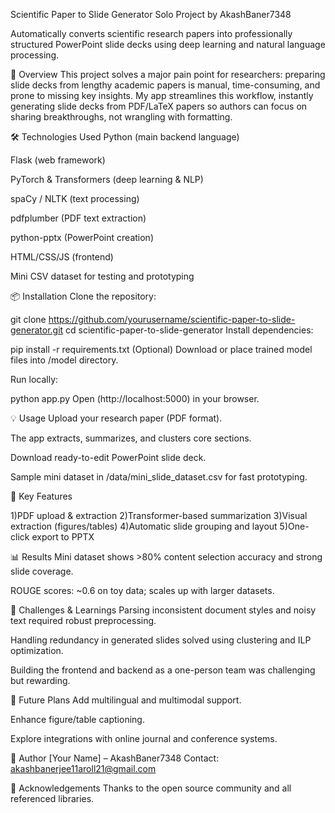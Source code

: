 Scientific Paper to Slide Generator
Solo Project by AkashBaner7348

Automatically converts scientific research papers into professionally structured PowerPoint slide decks using deep learning and natural language processing.

🚀 Overview
This project solves a major pain point for researchers: preparing slide decks from lengthy academic papers is manual, time-consuming, and prone to missing key insights. My app streamlines this workflow, instantly generating slide decks from PDF/LaTeX papers so authors can focus on sharing breakthroughs, not wrangling with formatting.

🛠️ Technologies Used
Python (main backend language)

Flask (web framework)

PyTorch & Transformers (deep learning & NLP)

spaCy / NLTK (text processing)

pdfplumber (PDF text extraction)

python-pptx (PowerPoint creation)

HTML/CSS/JS (frontend)

Mini CSV dataset for testing and prototyping

📦 Installation
Clone the repository:


git clone https://github.com/yourusername/scientific-paper-to-slide-generator.git
cd scientific-paper-to-slide-generator
Install dependencies:


pip install -r requirements.txt
(Optional) Download or place trained model files into /model directory.

Run locally:

python app.py
Open (http://localhost:5000) in your browser.

💡 Usage
Upload your research paper (PDF format).

The app extracts, summarizes, and clusters core sections.

Download ready-to-edit PowerPoint slide deck.

Sample mini dataset in /data/mini_slide_dataset.csv for fast prototyping.

🌟 Key Features

1)PDF upload & extraction
2)Transformer-based summarization
3)Visual extraction (figures/tables)
4)Automatic slide grouping and layout
5)One-click export to PPTX

📊 Results
Mini dataset shows >80% content selection accuracy and strong slide coverage.

ROUGE scores: ~0.6 on toy data; scales up with larger datasets.

🧠 Challenges & Learnings
Parsing inconsistent document styles and noisy text required robust preprocessing.

Handling redundancy in generated slides solved using clustering and ILP optimization.

Building the frontend and backend as a one-person team was challenging but rewarding.

🔮 Future Plans
Add multilingual and multimodal support.

Enhance figure/table captioning.

Explore integrations with online journal and conference systems.

👤 Author
[Your Name] – AkashBaner7348
Contact: akashbanerjee11aroll21@gmail.com

🙏 Acknowledgements
Thanks to the open source community and all referenced libraries.

